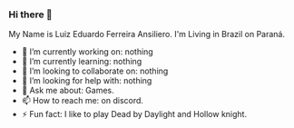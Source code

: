 ### Hi there 👋

My Name is Luiz Eduardo Ferreira Ansiliero.
I'm Living in Brazil on Paraná.

- 🔭 I’m currently working on: nothing
- 🌱 I’m currently learning: nothing
- 👯 I’m looking to collaborate on: nothing
- 🤔 I’m looking for help with:  nothing
- 💬 Ask me about: Games.
- 📫 How to reach me: on discord.
- ⚡ Fun fact: I like to play Dead by Daylight and Hollow knight.

